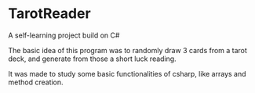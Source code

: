 # TarotReader
A self-learning project build on C#

The basic idea of this program was to randomly draw 3 cards from a tarot deck, and generate from those a short luck reading.

It was made to study some basic functionalities of csharp, like arrays and method creation.
